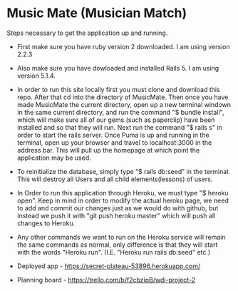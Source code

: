 # Music Mate (Musician Match)
Steps necessary to get the
application up and running.


* First make sure you have ruby version 2 downloaded. I am using version 2.2.3

* Also make sure you have dowloaded and installed Rails 5. I am using version 5.1.4.

* In order to run this site locally first you must clone and download this repo. After that cd into the directory of MusicMate. Then once you have made MusicMate the current directory, open up a new terminal windown in the same current directory, and run the command "$ bundle install", which will make sure all of our gems (such as paperclip) have been installed and so that they will run. Next run the command "$ rails s" in order to start the rails server.  Once Puma is up and running in the terminal, open up your browser and travel to localhost:3000 in the address bar. This will pull up the homepage at which point the application may be used. 


* To reinitialize the database, simply type "$ rails db:seed" in the terminal. This will destroy all Users and all child elements(lessons) of users.

* In Order to run this application through Heroku, we must type "$ heroku open". Keep in mind in order to modify the actual heroku page, we need to add and commit our changes just as we would do with github, but instead we push it with "git push heroku master" which will push all changes to Heroku. 

* Any other commands we want to run on the Heroku service will remain the same commands as normal, only difference is that they will start with the words "Heroku run". (I.E. "Heroku run rails db:seed" etc.)

* Deployed app - https://secret-plateau-53896.herokuapp.com/

* Planning board - 
https://trello.com/b/f2cbzipB/wdi-project-2


